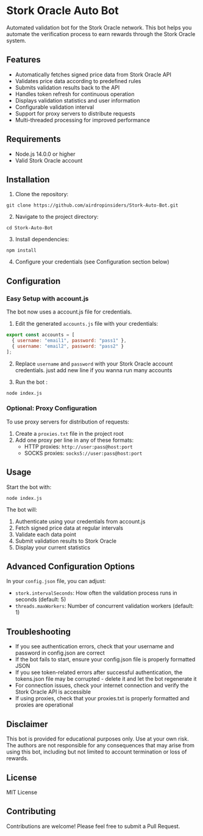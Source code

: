 # Stork Oracle Auto Bot

Automated validation bot for the Stork Oracle network. This bot helps you automate the verification process to earn rewards through the Stork Oracle system.

## Features

- Automatically fetches signed price data from Stork Oracle API
- Validates price data according to predefined rules
- Submits validation results back to the API
- Handles token refresh for continuous operation
- Displays validation statistics and user information
- Configurable validation interval
- Support for proxy servers to distribute requests
- Multi-threaded processing for improved performance

## Requirements

- Node.js 14.0.0 or higher
- Valid Stork Oracle account

## Installation

1. Clone the repository:
```
git clone https://github.com/airdropinsiders/Stork-Auto-Bot.git
```

2. Navigate to the project directory:
```
cd Stork-Auto-Bot
```

3. Install dependencies:
```
npm install
```

4. Configure your credentials (see Configuration section below)

## Configuration

### Easy Setup with account.js

The bot now uses a account.js file for credentials. 

1. Edit the generated `accounts.js` file with your credentials:
```javascript
export const accounts = [
  { username: "email1", password: "pass1" },
  { username: "email2", password: "pass2" }
];
```

2. Replace `username` and `password` with your Stork Oracle account credentials.
just add new line if you wanna run many accounts

3. Run the bot :
```
node index.js
```

### Optional: Proxy Configuration

To use proxy servers for distribution of requests:

1. Create a `proxies.txt` file in the project root
2. Add one proxy per line in any of these formats:
   - HTTP proxies: `http://user:pass@host:port`
   - SOCKS proxies: `socks5://user:pass@host:port`

## Usage

Start the bot with:
```
node index.js
```

The bot will:
1. Authenticate using your credentials from account.js
2. Fetch signed price data at regular intervals
3. Validate each data point
4. Submit validation results to Stork Oracle
5. Display your current statistics

## Advanced Configuration Options

In your `config.json` file, you can adjust:

- `stork.intervalSeconds`: How often the validation process runs in seconds (default: 5)
- `threads.maxWorkers`: Number of concurrent validation workers (default: 1)

## Troubleshooting

- If you see authentication errors, check that your username and password in config.json are correct
- If the bot fails to start, ensure your config.json file is properly formatted JSON
- If you see token-related errors after successful authentication, the tokens.json file may be corrupted - delete it and let the bot regenerate it
- For connection issues, check your internet connection and verify the Stork Oracle API is accessible
- If using proxies, check that your proxies.txt is properly formatted and proxies are operational

## Disclaimer

This bot is provided for educational purposes only. Use at your own risk. The authors are not responsible for any consequences that may arise from using this bot, including but not limited to account termination or loss of rewards.

## License

MIT License

## Contributing

Contributions are welcome! Please feel free to submit a Pull Request.
